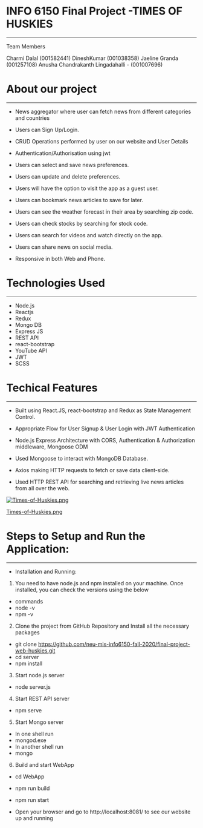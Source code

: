 
# INFO 6150 Final Project -TIMES OF HUSKIES 
----------------------------------------------------------------

Team Members

Charmi Dalal (001582441)
DineshKumar (001038358)
Jaeline Granda (001257108)
Anusha Chandrakanth Lingadahalli - (001007696)

# About our project
-------------------------------------------------------

* News aggregator where user can fetch news from different categories and countries

* Users can Sign Up/Login.

* CRUD Operations performed by user on our website and User Details

* Authentication/Authorisation using jwt

* Users can select and save news preferences.

* Users can update and delete preferences.

* Users will have the option to visit the app as a guest user.

* Users can bookmark news articles to save for later.

* Users can see the weather forecast in their area by searching zip code.

* Users can check stocks by searching for stock code.

* Users can search for videos and watch directly on the app.

* Users can share news on social media.

* Responsive in both Web and Phone.


# Technologies Used
--------------------------------------------------------

- Node.js
- Reactjs
- Redux
- Mongo DB
- Express JS
- REST API
- react-bootstrap 
- YouTube API
- JWT
- SCSS

# Techical Features
--------------------------------------------------------

* Built using React.JS, react-bootstrap and Redux as State Management Control.

* Appropriate Flow for User Signup & User Login with JWT Authentication

* Node.js Express Architecture with CORS, Authentication & Authorization middleware, Mongoose ODM

* Used Mongoose to interact with MongoDB Database.

* Axios making HTTP requests to fetch or save data client-side.

* Used HTTP REST API for searching and retrieving live news articles from all over the web.

[![Times-of-Huskies.png](https://i.postimg.cc/yxJrbrfH/Times-of-Huskies.png)](https://postimg.cc/9whp4158)


[Times-of-Huskies.png](https://postimg.cc/9whp4158)

# Steps to Setup and Run the Application:
-----------------------------------------------------------
* Installation and Running:

1. You need to have node.js and npm installed on your machine. Once installed, you can check the versions using the below 

* commands
* node -v
* npm -v

2. Clone the project from GitHub Repository and Install all the necessary packages

* git clone https://github.com/neu-mis-info6150-fall-2020/final-project-web-huskies.git 
* cd server
* npm install

3. Start node.js server

* node server.js

4. Start REST API server
* npm serve

5. Start Mongo server

* In one shell run
* mongod.exe
* In another shell run
* mongo

6. Build and start WebApp
* cd WebApp
* npm run build
* npm run start

* Open your browser and go to http://localhost:8081/  to see our website up and running



